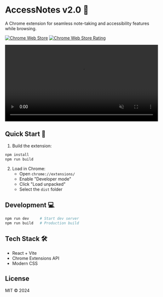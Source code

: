# AccessNotes v2.0 🎯

A Chrome extension for seamless note-taking and accessibility features while browsing.

[![Chrome Web Store](https://img.shields.io/chrome-web-store/v/genffgnemddlpddpdfjbhanbnacgfplc)](https://chromewebstore.google.com/detail/accessnotes/genffgnemddlpddpdfjbhanbnacgfplc)
[![Chrome Web Store Rating](https://img.shields.io/chrome-web-store/rating/genffgnemddlpddpdfjbhanbnacgfplc)](https://chromewebstore.google.com/detail/accessnotes/genffgnemddlpddpdfjbhanbnacgfplc)


<video width="100%" autoplay loop muted playsinline>
  <source src="https://video.twimg.com/ext_tw_video/1787194390328545280/pu/vid/avc1/1152x720/tooHzVkwUrm0KnjP.mp4?tag=12" type="video/mp4">
</video>

## Quick Start 🚀

1. Build the extension:
```bash
npm install
npm run build
```

2. Load in Chrome:
   - Open `chrome://extensions/`
   - Enable "Developer mode"
   - Click "Load unpacked"
   - Select the `dist` folder

## Development 💻

```bash
npm run dev     # Start dev server
npm run build   # Production build
```

## Tech Stack 🛠️

- React + Vite
- Chrome Extensions API
- Modern CSS

## License

MIT © 2024
